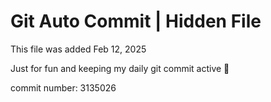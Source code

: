 # Git Auto Commit | Hidden File

This file was added Feb 12, 2025

Just for fun and keeping my daily git commit active 🤪

commit number: 3135026
